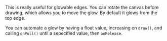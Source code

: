 This is really useful for glowable edges. You can rotate the canvas before drawing, which allows you to move the glow. By default it glows from the top edge.

You can automate a glow by having a float value, increasing on `draw()`, and calling `onPull()` until a sepecified value, then `onRelease`.

